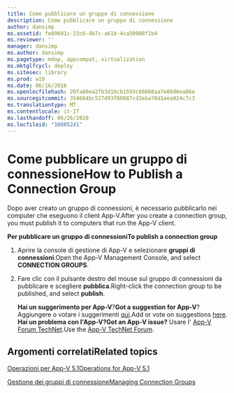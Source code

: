```yaml
---
title: Come pubblicare un gruppo di connessione
description: Come pubblicare un gruppo di connessione
author: dansimp
ms.assetid: fe89601c-23c6-4b7c-a61b-4ca50908f1b4
ms.reviewer: ''
manager: dansimp
ms.author: dansimp
ms.pagetype: mdop, appcompat, virtualization
ms.mktglfcycl: deploy
ms.sitesec: library
ms.prod: w10
ms.date: 06/16/2016
ms.openlocfilehash: 20fa80ea2fb3d16cb1593c66668aa7e86d6ea86e
ms.sourcegitcommit: 354664bc527d93f80687cd2eba70d1eea024c7c3
ms.translationtype: MT
ms.contentlocale: it-IT
ms.lasthandoff: 06/26/2020
ms.locfileid: "10805241"
---
```

# <span data-ttu-id="fd655-103">Come pubblicare un gruppo di connessione</span><span class="sxs-lookup"><span data-stu-id="fd655-103">How to Publish a Connection Group</span></span>


<span data-ttu-id="fd655-104">Dopo aver creato un gruppo di connessioni, è necessario pubblicarlo nei computer che eseguono il client App-V.</span><span class="sxs-lookup"><span data-stu-id="fd655-104">After you create a connection group, you must publish it to computers that run the App-V client.</span></span>

**<span data-ttu-id="fd655-105">Per pubblicare un gruppo di connessioni</span><span class="sxs-lookup"><span data-stu-id="fd655-105">To publish a connection group</span></span>**

1.  <span data-ttu-id="fd655-106">Aprire la console di gestione di App-V e selezionare **gruppi di connessioni**.</span><span class="sxs-lookup"><span data-stu-id="fd655-106">Open the App-V Management Console, and select **CONNECTION GROUPS**.</span></span>

2.  <span data-ttu-id="fd655-107">Fare clic con il pulsante destro del mouse sul gruppo di connessioni da pubblicare e scegliere **pubblica**.</span><span class="sxs-lookup"><span data-stu-id="fd655-107">Right-click the connection group to be published, and select **publish**.</span></span>

    <span data-ttu-id="fd655-108">**Hai un suggerimento per App-V**?</span><span class="sxs-lookup"><span data-stu-id="fd655-108">**Got a suggestion for App-V**?</span></span> <span data-ttu-id="fd655-109">Aggiungere o votare i suggerimenti [qui](http://appv.uservoice.com/forums/280448-microsoft-application-virtualization).</span><span class="sxs-lookup"><span data-stu-id="fd655-109">Add or vote on suggestions [here](http://appv.uservoice.com/forums/280448-microsoft-application-virtualization).</span></span> **<span data-ttu-id="fd655-110">Hai un problema con l'App-V?</span><span class="sxs-lookup"><span data-stu-id="fd655-110">Got an App-V issue?</span></span>** <span data-ttu-id="fd655-111">Usare l' [App-V Forum TechNet](https://social.technet.microsoft.com/Forums/home?forum=mdopappv).</span><span class="sxs-lookup"><span data-stu-id="fd655-111">Use the [App-V TechNet Forum](https://social.technet.microsoft.com/Forums/home?forum=mdopappv).</span></span>

## <span data-ttu-id="fd655-112">Argomenti correlati</span><span class="sxs-lookup"><span data-stu-id="fd655-112">Related topics</span></span>


[<span data-ttu-id="fd655-113">Operazioni per App-V 5.1</span><span class="sxs-lookup"><span data-stu-id="fd655-113">Operations for App-V 5.1</span></span>](operations-for-app-v-51.md)

[<span data-ttu-id="fd655-114">Gestione dei gruppi di connessione</span><span class="sxs-lookup"><span data-stu-id="fd655-114">Managing Connection Groups</span></span>](managing-connection-groups51.md)

 

 





